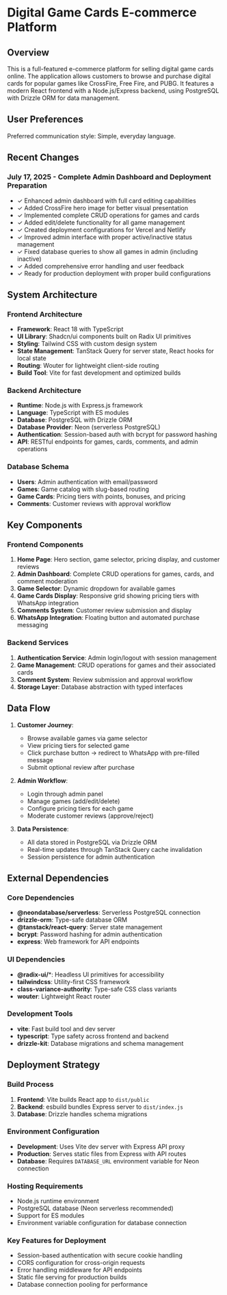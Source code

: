# Digital Game Cards E-commerce Platform

## Overview

This is a full-featured e-commerce platform for selling digital game cards online. The application allows customers to browse and purchase digital cards for popular games like CrossFire, Free Fire, and PUBG. It features a modern React frontend with a Node.js/Express backend, using PostgreSQL with Drizzle ORM for data management.

## User Preferences

Preferred communication style: Simple, everyday language.

## Recent Changes

### July 17, 2025 - Complete Admin Dashboard and Deployment Preparation
- ✓ Enhanced admin dashboard with full card editing capabilities
- ✓ Added CrossFire hero image for better visual presentation
- ✓ Implemented complete CRUD operations for games and cards
- ✓ Added edit/delete functionality for all game management
- ✓ Created deployment configurations for Vercel and Netlify
- ✓ Improved admin interface with proper active/inactive status management
- ✓ Fixed database queries to show all games in admin (including inactive)
- ✓ Added comprehensive error handling and user feedback
- ✓ Ready for production deployment with proper build configurations

## System Architecture

### Frontend Architecture
- **Framework**: React 18 with TypeScript
- **UI Library**: Shadcn/ui components built on Radix UI primitives
- **Styling**: Tailwind CSS with custom design system
- **State Management**: TanStack Query for server state, React hooks for local state
- **Routing**: Wouter for lightweight client-side routing
- **Build Tool**: Vite for fast development and optimized builds

### Backend Architecture
- **Runtime**: Node.js with Express.js framework
- **Language**: TypeScript with ES modules
- **Database**: PostgreSQL with Drizzle ORM
- **Database Provider**: Neon (serverless PostgreSQL)
- **Authentication**: Session-based auth with bcrypt for password hashing
- **API**: RESTful endpoints for games, cards, comments, and admin operations

### Database Schema
- **Users**: Admin authentication with email/password
- **Games**: Game catalog with slug-based routing
- **Game Cards**: Pricing tiers with points, bonuses, and pricing
- **Comments**: Customer reviews with approval workflow

## Key Components

### Frontend Components
1. **Home Page**: Hero section, game selector, pricing display, and customer reviews
2. **Admin Dashboard**: Complete CRUD operations for games, cards, and comment moderation
3. **Game Selector**: Dynamic dropdown for available games
4. **Game Cards Display**: Responsive grid showing pricing tiers with WhatsApp integration
5. **Comments System**: Customer review submission and display
6. **WhatsApp Integration**: Floating button and automated purchase messaging

### Backend Services
1. **Authentication Service**: Admin login/logout with session management
2. **Game Management**: CRUD operations for games and their associated cards
3. **Comment System**: Review submission and approval workflow
4. **Storage Layer**: Database abstraction with typed interfaces

## Data Flow

1. **Customer Journey**:
   - Browse available games via game selector
   - View pricing tiers for selected game
   - Click purchase button → redirect to WhatsApp with pre-filled message
   - Submit optional review after purchase

2. **Admin Workflow**:
   - Login through admin panel
   - Manage games (add/edit/delete)
   - Configure pricing tiers for each game
   - Moderate customer reviews (approve/reject)

3. **Data Persistence**:
   - All data stored in PostgreSQL via Drizzle ORM
   - Real-time updates through TanStack Query cache invalidation
   - Session persistence for admin authentication

## External Dependencies

### Core Dependencies
- **@neondatabase/serverless**: Serverless PostgreSQL connection
- **drizzle-orm**: Type-safe database ORM
- **@tanstack/react-query**: Server state management
- **bcrypt**: Password hashing for admin authentication
- **express**: Web framework for API endpoints

### UI Dependencies
- **@radix-ui/***: Headless UI primitives for accessibility
- **tailwindcss**: Utility-first CSS framework
- **class-variance-authority**: Type-safe CSS class variants
- **wouter**: Lightweight React router

### Development Tools
- **vite**: Fast build tool and dev server
- **typescript**: Type safety across frontend and backend
- **drizzle-kit**: Database migrations and schema management

## Deployment Strategy

### Build Process
1. **Frontend**: Vite builds React app to `dist/public`
2. **Backend**: esbuild bundles Express server to `dist/index.js`
3. **Database**: Drizzle handles schema migrations

### Environment Configuration
- **Development**: Uses Vite dev server with Express API proxy
- **Production**: Serves static files from Express with API routes
- **Database**: Requires `DATABASE_URL` environment variable for Neon connection

### Hosting Requirements
- Node.js runtime environment
- PostgreSQL database (Neon serverless recommended)
- Support for ES modules
- Environment variable configuration for database connection

### Key Features for Deployment
- Session-based authentication with secure cookie handling
- CORS configuration for cross-origin requests
- Error handling middleware for API endpoints
- Static file serving for production builds
- Database connection pooling for performance